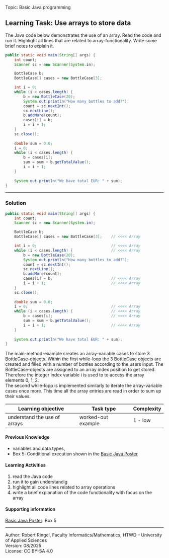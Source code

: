 Topic: Basic Java programming

## Learning Task: Use arrays to store data

The Java code below demonstrates the use of an array. Read the code and run it.
Highlight all lines that are related to array-functionality. Write some brief notes to explain it. 

``` java
public static void main(String[] args) {
    int count;
    Scanner sc = new Scanner(System.in);

    BottleCase b;
    BottleCase[] cases = new BottleCase[3];

    int i = 0;
    while (i < cases.length) {
        b = new BottleCase(20);
        System.out.println("How many bottles to add?"); 
        count = sc.nextInt();
        sc.nextLine();
        b.addMore(count);
        cases[i] = b;
        i = i + 1;
    }
    sc.close();
        
    double sum = 0.0;
    i = 0;
    while (i < cases.length) {
        b = cases[i];
        sum = sum + b.getTotalValue();
        i = i + 1;
    }
        
    System.out.println("We have total EUR: " + sum);
}
```

---------------------------------------

### Solution

``` java
public static void main(String[] args) {
    int count;
    Scanner sc = new Scanner(System.in);

    BottleCase b;
    BottleCase[] cases = new BottleCase[3];    // <<<< Array

    int i = 0;                                 // <<<< Array
    while (i < cases.length) {                 // <<<< Array
        b = new BottleCase(20);
        System.out.println("How many bottles to add?"); 
        count = sc.nextInt();
        sc.nextLine();
        b.addMore(count);
        cases[i] = b;                          // <<<< Array
        i = i + 1;                             // <<<< Array
    }
    sc.close();
        
    double sum = 0.0;
    i = 0;                                     // <<<< Array
    while (i < cases.length) {                 // <<<< Array
        b = cases[i];                          // <<<< Array
        sum = sum + b.getTotalValue();
        i = i + 1;                             // <<<< Array
    }
        
    System.out.println("We have total EUR: " + sum);
}
```

The main-method-example creates an array-variable cases to store 3 BottleCase-objects. Within the first while-loop the 3 BottleCase objects are created and filled with a number of bottles according to the users input. The BottleCase-objects are assigned to an array index position to get stored. Therefore the integer index variable i is used to to access the array elements 0, 1, 2.  
The second while-lopp is implemented similarly to iterate the array-variable cases once more. This time all the array entries are read in order to sum up their values.

| **Learning objective**                           | **Task type**   | **Complexity** |
| ------------------------------------------------ | --------------- | -------------- |
| understand the use of arrays                     | worked-out example | 1 - low     |  

#### Previous Knowledge

- variables and data types,  
- Box 5: Conditional execution shown in the [Basic Java Poster](00_JavaPoster_HK_engl.pdf)  

#### Learning Activities

1) read the Java code
2) run it to gain understandig 
3) highlight all code lines related to array operations
4) write a brief explanation of the code functionality with focus on the array

#### Supporting information

[Basic Java Poster](00_JavaPoster_HK_engl.pdf): Box 5

---------------------------------------
Author: Robert Ringel, Faculty Informatics/Mathematics, HTWD – University of Applied Sciences  
Version: 08/2025            
License: CC BY-SA 4.0
